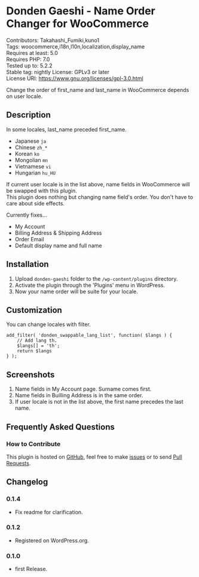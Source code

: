 # Donden Gaeshi - Name Order Changer for WooCommerce

Contributors: Takahashi_Fumiki,kuno1  
Tags: woocommerce,i18n,l10n,localization,display_name  
Requires at least: 5.0  
Requires PHP: 7.0  
Tested up to: 5.2.2  
Stable tag: nightly
License: GPLv3 or later  
License URI: https://www.gnu.org/licenses/gpl-3.0.html

Change the order of first_name and last_name in WooCommerce depends on user locale.

## Description

In some locales, last_name preceded first_name.

- Japanese `ja`
- Chinese `zh_*`
- Korean `ko`
- Mongolian `mn`
- Vietnamese `vi`
- Hungarian `hu_HU`

If current user locale is in the list above, name fields in WooCommerce will be swapped with this plugin.  
This plugin does nothing but changing name field's order. You don't have to care about side effects.

Currently fixes...

- My Account
- Billing Address & Shipping Address
- Order Email
- Default display name and full name

## Installation

1. Upload `donden-gaeshi` folder to the `/wp-content/plugins` directory.
2. Activate the plugin through the 'Plugins' menu in WordPress.
3. Now your name order will be suite for your locale.

## Customization

You can change locales with filter.

```
add_filter( 'donden_swappable_lang_list', function( $langs ) {
    // Add lang th.
    $langs[] = 'th';
    return $langs
} );
```

## Screenshots

1. Name fields in My Account page. Surname comes first.
2. Name fields in Builling Address is in the same order.
3. If user locale is not in the list above, the first name precedes the last name.

## Frequently Asked Questions

### How to Contribute

This plugin is hosted on [GitHub](https://github.com/kuno1/donden-gaeshi), feel free to make [issues](https://github.com/kuno1/donden-gaeshi/issues) or to send [Pull Requests](https://github.com/kuno1/donden-gaeshi/pulls). 

## Changelog

### 0.1.4

* Fix readme for clarification.

### 0.1.2

* Registered on WordPress.org.

### 0.1.0

* first Release.
